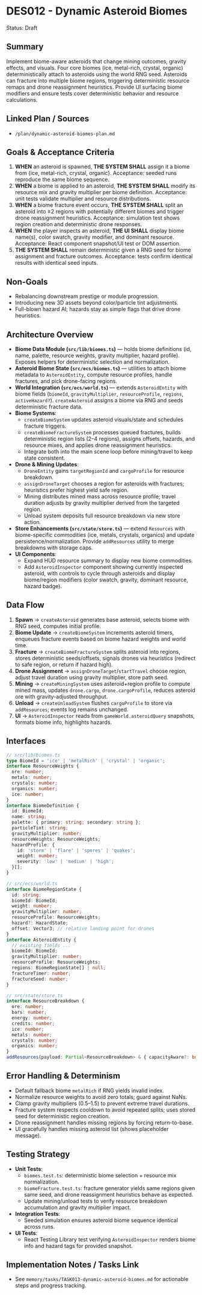 # DES012 - Dynamic Asteroid Biomes

Status: Draft

## Summary

Implement biome-aware asteroids that change mining outcomes, gravity effects, and visuals. Four core biomes (ice, metal-rich, crystal, organic) deterministically attach to asteroids using the world RNG seed. Asteroids can fracture into multiple biome regions, triggering deterministic resource remaps and drone reassignment heuristics. Provide UI surfacing biome modifiers and ensure tests cover deterministic behavior and resource calculations.

## Linked Plan / Sources

- `/plan/dynamic-asteroid-biomes-plan.md`

## Goals & Acceptance Criteria

1. **WHEN** an asteroid is spawned, **THE SYSTEM SHALL** assign it a biome from {ice, metal-rich, crystal, organic}. Acceptance: seeded runs reproduce the same biome sequence.
2. **WHEN** a biome is applied to an asteroid, **THE SYSTEM SHALL** modify its resource mix and gravity multiplier per biome definition. Acceptance: unit tests validate multiplier and resource distributions.
3. **WHEN** a biome fracture event occurs, **THE SYSTEM SHALL** split an asteroid into ≥2 regions with potentially different biomes and trigger drone reassignment heuristics. Acceptance: simulation test shows region creation and deterministic drone responses.
4. **WHEN** the player inspects an asteroid, **THE UI SHALL** display biome name(s), color swatch, gravity modifier, and dominant resource. Acceptance: React component snapshot/UI test or DOM assertion.
5. **THE SYSTEM SHALL** remain deterministic given a RNG seed for biome assignment and fracture outcomes. Acceptance: tests confirm identical results with identical seed inputs.

## Non-Goals

- Rebalancing downstream prestige or module progression.
- Introducing new 3D assets beyond color/particle tint adjustments.
- Full-blown hazard AI; hazards stay as simple flags that drive drone heuristics.

## Architecture Overview

- **Biome Data Module (`src/lib/biomes.ts`)** — holds biome definitions (id, name, palette, resource weights, gravity multiplier, hazard profile). Exposes helpers for deterministic selection and normalization.
- **Asteroid Biome State (`src/ecs/biomes.ts`)** — utilities to attach biome metadata to `AsteroidEntity`, compute resource profiles, handle fractures, and pick drone-facing regions.
- **World Integration (`src/ecs/world.ts`)** — extends `AsteroidEntity` with biome fields (`biomeId`, `gravityMultiplier`, `resourceProfile`, `regions`, `activeHazard?`). `createAsteroid` assigns a biome via RNG and seeds deterministic fracture data.
- **Biome Systems**:
  - `createBiomeSystem` updates asteroid visuals/state and schedules fracture triggers.
  - `createBiomeFractureSystem` processes queued fractures, builds deterministic region lists (2–4 regions), assigns offsets, hazards, and resource mixes, and applies drone reassignment heuristics.
  - Integrate both into the main scene loop before mining/travel to keep state consistent.
- **Drone & Mining Updates**:
  - `DroneEntity` gains `targetRegionId` and `cargoProfile` for resource breakdown.
  - `assignDroneTarget` chooses a region for asteroids with fractures; heuristics prefer highest yield safe region.
  - Mining distributes mined mass across resource profile; travel duration adjusts by gravity multiplier derived from the targeted region.
  - Unload system deposits full resource breakdown via new store action.
- **Store Enhancements (`src/state/store.ts`)** — extend `Resources` with biome-specific commodities (ice, metals, crystals, organics) and update persistence/normalization. Provide `addResources` utility to merge breakdowns with storage caps.
- **UI Components**:
  - Expand HUD resource summary to display new biome commodities.
  - Add `AsteroidInspector` component showing currently inspected asteroid, with controls to cycle through asteroids and display biome/region modifiers (color swatch, gravity, dominant resource, hazard badge).

## Data Flow

1. **Spawn** → `createAsteroid` generates base asteroid, selects biome with RNG seed, computes initial profile.
2. **Biome Update** → `createBiomeSystem` increments asteroid timers, enqueues fracture events based on biome hazard weights and world time.
3. **Fracture** → `createBiomeFractureSystem` splits asteroid into regions, stores deterministic seeds/offsets, signals drones via heuristics (redirect to safe region, or return if hazard high).
4. **Drone Assignment** → `assignDroneTarget`/`startTravel` choose region, adjust travel duration using gravity multiplier, store path seed.
5. **Mining** → `createMiningSystem` uses asteroid+region profile to compute mined mass, updates `drone.cargo`, `drone.cargoProfile`, reduces asteroid ore with gravity-adjusted throughput.
6. **Unload** → `createUnloadSystem` flushes `cargoProfile` to store via `addResources`; events log remains unchanged.
7. **UI** → `AsteroidInspector` reads from `gameWorld.asteroidQuery` snapshots, formats biome info, highlights hazards.

## Interfaces

```ts
// src/lib/biomes.ts
type BiomeId = 'ice' | 'metalRich' | 'crystal' | 'organic';
interface ResourceWeights {
  ore: number;
  metals: number;
  crystals: number;
  organics: number;
  ice: number;
}
interface BiomeDefinition {
  id: BiomeId;
  name: string;
  palette: { primary: string; secondary: string };
  particleTint: string;
  gravityMultiplier: number;
  resourceWeights: ResourceWeights;
  hazardProfile: {
    id: 'storm' | 'flare' | 'spores' | 'quakes';
    weight: number;
    severity: 'low' | 'medium' | 'high';
  }[];
}
```

```ts
// src/ecs/world.ts
interface BiomeRegionState {
  id: string;
  biomeId: BiomeId;
  weight: number;
  gravityMultiplier: number;
  resourceProfile: ResourceWeights;
  hazard?: HazardState;
  offset: Vector3; // relative landing point for drones
}
interface AsteroidEntity {
  // existing fields ...
  biomeId: BiomeId;
  gravityMultiplier: number;
  resourceProfile: ResourceWeights;
  regions: BiomeRegionState[] | null;
  fractureTimer: number;
  fractureSeed: number;
}
```

```ts
// src/state/store.ts
interface ResourceBreakdown {
  ore: number;
  bars: number;
  energy: number;
  credits: number;
  ice: number;
  metals: number;
  crystals: number;
  organics: number;
}
addResources(payload: Partial<ResourceBreakdown> & { capacityAware?: boolean }): void;
```

## Error Handling & Determinism

- Default fallback biome `metalRich` if RNG yields invalid index.
- Normalize resource weights to avoid zero totals; guard against NaNs.
- Clamp gravity multipliers (0.5–1.5) to prevent extreme travel durations.
- Fracture system respects cooldown to avoid repeated splits; uses stored seed for deterministic region creation.
- Drone reassignment handles missing regions by forcing return-to-base.
- UI gracefully handles missing asteroid list (shows placeholder message).

## Testing Strategy

- **Unit Tests**:
  - `biomes.test.ts`: deterministic biome selection + resource mix normalization.
  - `biomeFracture.test.ts`: fracture generator yields same regions given same seed, and drone reassignment heuristics behave as expected.
  - Update mining/unload tests to verify resource breakdown accumulation and gravity multiplier impact.
- **Integration Tests**:
  - Seeded simulation ensures asteroid biome sequence identical across runs.
- **UI Tests**:
  - React Testing Library test verifying `AsteroidInspector` renders biome info and hazard tags for provided snapshot.

## Implementation Notes / Tasks Link

- See `memory/tasks/TASK013-dynamic-asteroid-biomes.md` for actionable steps and progress tracking.
